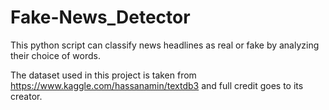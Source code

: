 # Fake-News_Detector
This python script can classify news headlines as real or fake by analyzing their choice of words.

The dataset used in this project is taken from https://www.kaggle.com/hassanamin/textdb3 and full credit goes to its creator.
